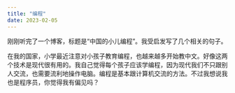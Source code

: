 ```yaml
---
title: "编程"
date: 2023-02-05
---
```


刚刚听完了一个博客，标题是“中国的小儿编程”。我受启发写了几个相关的句子。

在我的国家，小学最近注意对小孩子教育编程，也越来越多开始教中文。好像这两个技术是现代很有用的。我自己觉得每个孩子应该学编程，因为现代我们不只跟别人交流，也需要流利地操作电脑。编程是基本跟计算机交流的方法。不过我想说我也是程序员，你觉得我有偏见吗？
